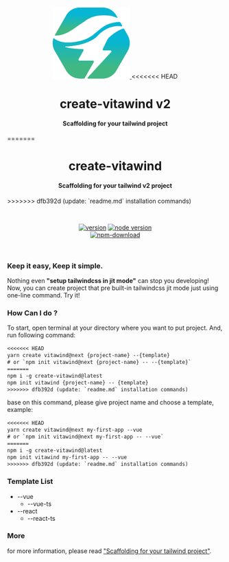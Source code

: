 <p align="center">
  <a href="https://www.github.com/huibizhang/vitawind/packages/create-vitawind" target="_blank" rel="noopener noreferrer">
    <img width="180" src="./vitawind_pack.svg" alt="vitawind pack logo">
  </a>
<<<<<<< HEAD
  <h1 align="center">create-vitawind v2</h1>
  <h4 align="center">Scaffolding for your tailwind project</h4>
=======
  <h1 align="center">create-vitawind</h1>
  <h4 align="center">Scaffolding for your tailwind v2 project</h4>
>>>>>>> dfb392d (update: `readme.md` installation commands)
</p>

<br>
<p align="center">
  <span>
    <a href="https://npmjs.com/package/vite"><img src="https://img.shields.io/npm/v/create-vitawind?style=flat-square" alt="version"></a>
    <a href="https://nodejs.org/en/about/releases/"><img src="https://img.shields.io/node/v/create-vitawind?style=flat-square" alt="node version"></a>
    <br>
    <a href="https://nodejs.org/en/about/releases/"><img src="https://img.shields.io/npm/dt/create-vitawind?style=flat-square" alt="npm-download"></a>
  </span>

</p>
<br/>

### Keep it easy, Keep it simple.
Nothing even **"setup tailwindcss in jit mode"** can stop you developing! Now, you can create project that pre built-in tailwindcss jit mode just using one-line command. Try it!

### How Can I do ?

To start, open terminal at your directory where you want to put project. And, run following command:

```shell
<<<<<<< HEAD
yarn create vitawind@next {project-name} --{template}
# or `npm init vitawind@next {project-name} -- --{template}`
=======
npm i -g create-vitawind@latest
npm init vitawind {project-name} -- {template}
>>>>>>> dfb392d (update: `readme.md` installation commands)
```
base on this command, please give project name and choose a template, example:

```shell
<<<<<<< HEAD
yarn create vitawind@next my-first-app --vue
# or `npm init vitawind@next my-first-app -- --vue`
=======
npm i -g create-vitawind@latest
npm init vitawind my-first-app -- --vue
>>>>>>> dfb392d (update: `readme.md` installation commands)
```

### Template List
- --vue
  - --vue-ts
- --react
  - --react-ts

### More
for more information, please read ["Scaffolding for your tailwind project"](https://vitawind.vercel.app/scaffolding/).
